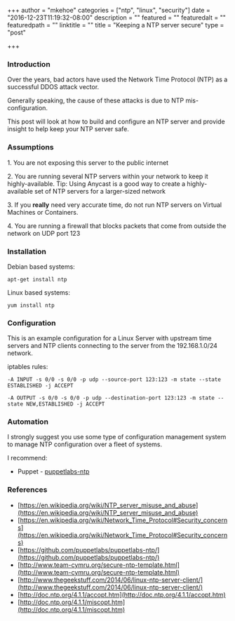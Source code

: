 +++
author = "mkehoe"
categories = ["ntp", "linux", "security"]
date = "2016-12-23T11:19:32-08:00"
description = ""
featured = ""
featuredalt = ""
featuredpath = ""
linktitle = ""
title = "Keeping a NTP server secure"
type = "post"

+++
### Introduction

Over the years, bad actors have used the Network Time Protocol (NTP) as a successful DDOS attack vector.

Generally speaking, the cause of these attacks is due to NTP mis-configuration.

This post will look at how to build and configure an NTP server and provide insight to help keep your NTP server safe.

### Assumptions

1\. You are not exposing this server to the public internet

2\. You are running several NTP servers within your network to keep it highly-available. Tip: Using Anycast is a good way to create a highly-available set of NTP servers for a larger-sized network

3\. If you **really** need very accurate time, do not run NTP servers on Virtual Machines or Containers.

4\. You are running a firewall that blocks packets that come from outside the network on UDP port 123

### Installation

Debian based systems:

`apt-get install ntp`

Linux based systems:

`yum install ntp`

### Configuration

This is an example configuration for a Linux Server with upstream time servers and NTP clients connecting to the server from the 192.168.1.0/24 network.

iptables rules:

`-A INPUT -s 0/0 -s 0/0 -p udp --source-port 123:123 -m state --state ESTABLISHED -j ACCEPT`

`-A OUTPUT -s 0/0 -s 0/0 -p udp --destination-port 123:123 -m state --state NEW,ESTABLISHED -j ACCEPT`

### Automation

I strongly suggest you use some type of configuration management system to manage NTP configuration over a fleet of systems.

I recommend:

*   Puppet - [puppetlabs-ntp](https://github.com/puppetlabs/puppetlabs-ntp)

### References

*   [https://en.wikipedia.org/wiki/NTP_server_misuse_and_abuse](https://en.wikipedia.org/wiki/NTP_server_misuse_and_abuse)
*   [https://en.wikipedia.org/wiki/Network_Time_Protocol#Security_concerns](https://en.wikipedia.org/wiki/Network_Time_Protocol#Security_concerns)
*   [https://github.com/puppetlabs/puppetlabs-ntp/](https://github.com/puppetlabs/puppetlabs-ntp/)
*   [http://www.team-cymru.org/secure-ntp-template.html](http://www.team-cymru.org/secure-ntp-template.html)
*   [http://www.thegeekstuff.com/2014/06/linux-ntp-server-client/](http://www.thegeekstuff.com/2014/06/linux-ntp-server-client/)
*   [http://doc.ntp.org/4.1.1/accopt.htm](http://doc.ntp.org/4.1.1/accopt.htm)
*   [http://doc.ntp.org/4.1.1/miscopt.htm](http://doc.ntp.org/4.1.1/miscopt.htm)